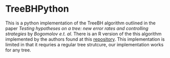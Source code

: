 # TreeBHPython


This is a python implementation of the TreeBH algorithm outlined in the paper _Testing hypotheses on a tree: new error rates and controlling strategies_ by _Bogomolov e.t. al_. There is an R version of the this algorithm implemented by the authors found at this [repository](https://github.com/cbpeterson/TreeBH). This implementation is limited in that it requries a regular tree strutcure, our implementation works for any tree. 
